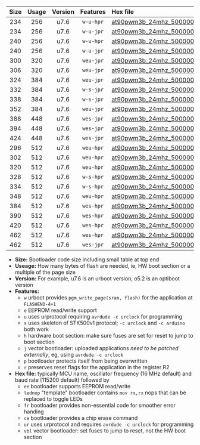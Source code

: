 |Size|Usage|Version|Features|Hex file|
|:-:|:-:|:-:|:-:|:--|
|234|256|u7.6|`w-u-hpr`|[at90pwm3b_24mhz_500000bps_ur.hex](https://raw.githubusercontent.com/stefanrueger/urboot/main/at90pwm3b_24mhz_500000bps_ur.hex)|
|234|256|u7.6|`w-u-jpr`|[at90pwm3b_24mhz_500000bps_ur_vbl.hex](https://raw.githubusercontent.com/stefanrueger/urboot/main/at90pwm3b_24mhz_500000bps_ur_vbl.hex)|
|240|256|u7.6|`w-u-hpr`|[at90pwm3b_24mhz_500000bps_lednop_ur.hex](https://raw.githubusercontent.com/stefanrueger/urboot/main/at90pwm3b_24mhz_500000bps_lednop_ur.hex)|
|240|256|u7.6|`w-u-jpr`|[at90pwm3b_24mhz_500000bps_lednop_ur_vbl.hex](https://raw.githubusercontent.com/stefanrueger/urboot/main/at90pwm3b_24mhz_500000bps_lednop_ur_vbl.hex)|
|300|320|u7.6|`weu-jpr`|[at90pwm3b_24mhz_500000bps_ee_ur_vbl.hex](https://raw.githubusercontent.com/stefanrueger/urboot/main/at90pwm3b_24mhz_500000bps_ee_ur_vbl.hex)|
|306|320|u7.6|`weu-jpr`|[at90pwm3b_24mhz_500000bps_ee_lednop_ur_vbl.hex](https://raw.githubusercontent.com/stefanrueger/urboot/main/at90pwm3b_24mhz_500000bps_ee_lednop_ur_vbl.hex)|
|324|384|u7.6|`weu-jpr`|[at90pwm3b_24mhz_500000bps_ee_lednop_fr_ur_vbl.hex](https://raw.githubusercontent.com/stefanrueger/urboot/main/at90pwm3b_24mhz_500000bps_ee_lednop_fr_ur_vbl.hex)|
|332|384|u7.6|`w-s-jpr`|[at90pwm3b_24mhz_500000bps_vbl.hex](https://raw.githubusercontent.com/stefanrueger/urboot/main/at90pwm3b_24mhz_500000bps_vbl.hex)|
|338|384|u7.6|`w-s-jpr`|[at90pwm3b_24mhz_500000bps_lednop_vbl.hex](https://raw.githubusercontent.com/stefanrueger/urboot/main/at90pwm3b_24mhz_500000bps_lednop_vbl.hex)|
|352|384|u7.6|`weu-jpr`|[at90pwm3b_24mhz_500000bps_ee_lednop_fr_ce_ur_vbl.hex](https://raw.githubusercontent.com/stefanrueger/urboot/main/at90pwm3b_24mhz_500000bps_ee_lednop_fr_ce_ur_vbl.hex)|
|388|448|u7.6|`wes-jpr`|[at90pwm3b_24mhz_500000bps_ee_vbl.hex](https://raw.githubusercontent.com/stefanrueger/urboot/main/at90pwm3b_24mhz_500000bps_ee_vbl.hex)|
|394|448|u7.6|`wes-jpr`|[at90pwm3b_24mhz_500000bps_ee_lednop_vbl.hex](https://raw.githubusercontent.com/stefanrueger/urboot/main/at90pwm3b_24mhz_500000bps_ee_lednop_vbl.hex)|
|424|448|u7.6|`wes-jpr`|[at90pwm3b_24mhz_500000bps_ee_lednop_fr_vbl.hex](https://raw.githubusercontent.com/stefanrueger/urboot/main/at90pwm3b_24mhz_500000bps_ee_lednop_fr_vbl.hex)|
|296|512|u7.6|`weu-hpr`|[at90pwm3b_24mhz_500000bps_ee_ur.hex](https://raw.githubusercontent.com/stefanrueger/urboot/main/at90pwm3b_24mhz_500000bps_ee_ur.hex)|
|302|512|u7.6|`weu-hpr`|[at90pwm3b_24mhz_500000bps_ee_lednop_ur.hex](https://raw.githubusercontent.com/stefanrueger/urboot/main/at90pwm3b_24mhz_500000bps_ee_lednop_ur.hex)|
|320|512|u7.6|`weu-hpr`|[at90pwm3b_24mhz_500000bps_ee_lednop_fr_ur.hex](https://raw.githubusercontent.com/stefanrueger/urboot/main/at90pwm3b_24mhz_500000bps_ee_lednop_fr_ur.hex)|
|328|512|u7.6|`w-s-hpr`|[at90pwm3b_24mhz_500000bps.hex](https://raw.githubusercontent.com/stefanrueger/urboot/main/at90pwm3b_24mhz_500000bps.hex)|
|334|512|u7.6|`w-s-hpr`|[at90pwm3b_24mhz_500000bps_lednop.hex](https://raw.githubusercontent.com/stefanrueger/urboot/main/at90pwm3b_24mhz_500000bps_lednop.hex)|
|348|512|u7.6|`weu-hpr`|[at90pwm3b_24mhz_500000bps_ee_lednop_fr_ce_ur.hex](https://raw.githubusercontent.com/stefanrueger/urboot/main/at90pwm3b_24mhz_500000bps_ee_lednop_fr_ce_ur.hex)|
|384|512|u7.6|`wes-hpr`|[at90pwm3b_24mhz_500000bps_ee.hex](https://raw.githubusercontent.com/stefanrueger/urboot/main/at90pwm3b_24mhz_500000bps_ee.hex)|
|390|512|u7.6|`wes-hpr`|[at90pwm3b_24mhz_500000bps_ee_lednop.hex](https://raw.githubusercontent.com/stefanrueger/urboot/main/at90pwm3b_24mhz_500000bps_ee_lednop.hex)|
|420|512|u7.6|`wes-hpr`|[at90pwm3b_24mhz_500000bps_ee_lednop_fr.hex](https://raw.githubusercontent.com/stefanrueger/urboot/main/at90pwm3b_24mhz_500000bps_ee_lednop_fr.hex)|
|462|512|u7.6|`wes-hpr`|[at90pwm3b_24mhz_500000bps_ee_lednop_fr_ce.hex](https://raw.githubusercontent.com/stefanrueger/urboot/main/at90pwm3b_24mhz_500000bps_ee_lednop_fr_ce.hex)|
|462|512|u7.6|`wes-jpr`|[at90pwm3b_24mhz_500000bps_ee_lednop_fr_ce_vbl.hex](https://raw.githubusercontent.com/stefanrueger/urboot/main/at90pwm3b_24mhz_500000bps_ee_lednop_fr_ce_vbl.hex)|

- **Size:** Bootloader code size including small table at top end
- **Useage:** How many bytes of flash are needed, ie, HW boot section or a multiple of the page size
- **Version:** For example, u7.6 is an urboot version, o5.2 is an optiboot version
- **Features:**
  + `w` urboot provides `pgm_write_page(sram, flash)` for the application at `FLASHEND-4+1`
  + `e` EEPROM read/write support
  + `u` uses urprotocol requiring `avrdude -c urclock` for programming
  + `s` uses skeleton of STK500v1 protocol; `-c urclock` and `-c arduino` both work
  + `h` hardware boot section: make sure fuses are set for reset to jump to boot section
  + `j` vector bootloader: uploaded applications *need to be patched externally*, eg, using `avrdude -c urclock`
  + `p` bootloader protects itself from being overwritten
  + `r` preserves reset flags for the application in the register R2
- **Hex file:** typically MCU name, oscillator frequency (16 MHz default) and baud rate (115200 default) followed by
  + `ee` bootloader supports EEPROM read/write
  + `lednop` "template" bootloader contains `mov rx,rx` nops that can be replaced to toggle LEDs
  + `fr` bootloader provides non-essential code for smoother error handing
  + `ce` bootloader provides a chip erase command
  + `ur` uses urprotocol and requires `avrdude -c urclock` for programming
  + `vbl` vector bootloader: set fuses to jump to reset, not the HW boot section
